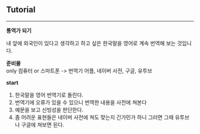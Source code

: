 ## Tutorial
---
__통역가 되기__   

내 앞에 외국인이 있다고 생각하고 하고 싶은 한국말을 영어로 계속 번역해 보는 것입니다.   

__준비물__   
only 컴퓨터 or 스마트폰 -> 번역기 어플, 네이버 사전, 구글, 유투브   

__start__    
1. 한국말을 영어 번역기로 돌린다.
2. 번역기에 오류가 있을 수 있으니 번역한 내용을 사전에 쳐본다
3. 예문을 보고 신빙성을 판단한다.
4. 좀 어려운 표현들은 네이버 사전에 쳐도 맞는지 긴가민가 하니 그러면 그때 유투브나 구글에 쳐보면 된다.